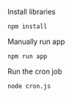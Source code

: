 Install libraries
```
npm install
```

Manually run app
```
npm run app
```

Run the cron job
```
node cron.js
```
